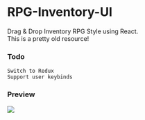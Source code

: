 # RPG-Inventory-UI
Drag &amp; Drop Inventory RPG Style using React. <br>
This is a pretty old resource!

### Todo
```
Switch to Redux
Support user keybinds
```

### Preview
![](https://i.imgur.com/4Y2YYT0.jpg)
